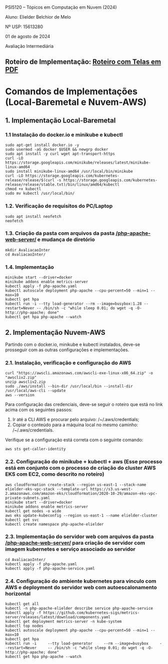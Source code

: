 PSI5120 – Tópicos em Computação em Nuvem (2024)

Aluno: Elielder Belchior de Melo

Nº USP: 15613280

01 de agosto de 2024

Avaliação Intermediária

## Roteiro de Implementação: [Roteiro com Telas em PDF](https://drive.google.com/file/d/1ZcuhRVWG_DToJcPEgff6Eetlw8S0wHwt/view?usp=drive_link)

# Comandos de Implementações (Local-Baremetal e Nuvem-AWS)

## 1. Implementação Local-Baremetal

### 1.1 Instalação do docker.io e minikube e kubectl
```
sudo apt-get install docker.io -y
sudo usermod -aG docker $USER && newgrp docker
sudo apt install -y curl wget apt-transport-https
curl -LO https://storage.googleapis.com/minikube/releases/latest/minikube-linux-amd64
sudo install minikube-linux-amd64 /usr/local/bin/minikube
curl -LO https://storage.googleapis.com/kubernetes-release/release/$(curl -s https://storage.googleapis.com/kubernetes-release/release/stable.txt)/bin/linux/amd64/kubectl
chmod +x kubectl
sudo mv kubectl /usr/local/bin/
```
### 1.2. Verificação de requisitos do PC/Laptop
```
sudo apt install neofetch
neofetch
```
### 1.3. Criação da pasta com arquivos da pasta [/php-apache-web-server/](https://github.com/douglasbcavalcante/cluster_kubernetes/tree/main/php-apache-web-server) e mudança de diretório
```
mkdir AvaliacaoInter
cd AvaliacaoInter/
```
### 1.4. Implementação
```
minikube start --driver=docker
minikube addons enable metrics-server
kubectl apply -f php-apache.yaml 
kubectl autoscale deployment php-apache --cpu-percent=50 --min=1 --max=10
kubectl get hpa
kubectl run -i --tty load-generator --rm --image=busybox:1.28 --restart=Never -- /bin/sh -c "while sleep 0.01; do wget -q -O- http://php-apache; done"
kubectl get hpa php-apache --watch
```
## 2. Implementação Nuvem-AWS

Partindo com o docker.io, minikube e kubectl instalados, deve-se prosseguir com as outras configurações e implementações.

### 2.1. Instalação, verificação e configuração do AWS
```
curl "https://awscli.amazonaws.com/awscli-exe-linux-x86_64.zip" -o "awscliv2.zip"
unzip awscliv2.zip
sudo ./aws/install --bin-dir /usr/local/bin --install-dir /usr/local/aws-cli --update
aws --version
```
Para configuração das credenciais, deve-se seguir o roteiro que está no link acima com os seguintes passos:
1. Ir até a CLI AWS e procurar pelo arquivo: /~/.aws/credentials;
2. Copiar o conteúdo para a máquina local no mesmo caminho: /~/.aws/credentials.

Verifique se a configuração está correta com o seguinte comando:
```
aws sts get-caller-identity
```

### 2.2. Configuração do minikube + kubectl + aws (Esse processo está em conjunto com o processo de criação do cluster AWS EKS com EC2, como descrito no roteiro)
```
aws cloudformation create-stack --region us-east-1 --stack-name elielder-eks-vpc-stack --template-url https://s3.us-west-2.amazonaws.com/amazon-eks/cloudformation/2020-10-29/amazon-eks-vpc-private-subnets.yaml
minikube start --driver=docker
minikube addons enable metrics-server
kubectl get nodes -o wide
aws eks update-kubeconfig --region us-east-1 --name elielder-cluster
kubectl get svc
kubectl create namespace php-apache-elielder
```

### 2.3. Implementação do servidor web com arquivos da pasta [/php-apache-web-server/](https://github.com/douglasbcavalcante/cluster_kubernetes/tree/main/php-apache-web-server) para criação de servidor com imagem kubernetes e serviço associado ao servidor
```
cd AvaliacaoInter/
kubectl apply -f php-apache.yaml
kubectl apply -f php-apache-service.yaml
```

### 2.4. Configuração do ambiente kubernetes para vínculo com AWS e deployment do servidor web com autoescalonamento horizontal
```
kubectl get all
kubectl -n php-apache-elielder describe service php-apache-service
kubectl apply -f https://github.com/kubernetes-sigs/metrics-server/releases/latest/download/components.yaml
kubectl get deployment metrics-server -n kube-system
kubectl top nodes
kubectl autoscale deployment php-apache --cpu-percent=50 --min=1 --max=10
kubectl get hpa
kubectl run -i     --tty load-generator     --rm --image=busybox     --restart=Never     -- /bin/sh -c "while sleep 0.01; do wget -q -O- http://php-apache; done"
kubectl get hpa php-apache --watch
```
